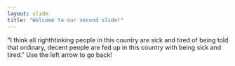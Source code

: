 ```yaml
---
layout: slide
title: "Welcome to our second slide!"
---
```

"I think all righthtinking people in this country are sick and tired of being told that ordinary, decent people are fed up in this country with being sick and tired."
Use the left arrow to go back!
